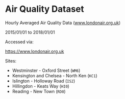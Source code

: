 
# Air Quality Dataset

Hourly Averaged Air Quality Data (www.londonair.org.uk)

2015/01/01 to 2018/01/01

Accessed via:

https://www.londonair.org.uk

Sites:
* Westminster - Oxford Street (`WM6`)
* Kensington and Chelsea - North Ken (`KC1`)
* Islington - Holloway Road (`IS2`)
* Hillingdon - Keats Way (`HI0`)
* Reading - New Town (`RD0`)
